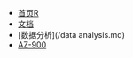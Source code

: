 <!-- Docsify/_sidebar.md -->

* [首页](/)[R](file:///C:/Users/ziqiang/Documents/GitHub/StudyPath/docs/R)
* [文档](README.md)
* [数据分析](/data analysis.md)
* [AZ-900](/AZ-900)
